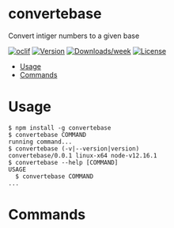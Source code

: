 convertebase
============

Convert intiger numbers to a given base

[![oclif](https://img.shields.io/badge/cli-oclif-brightgreen.svg)](https://oclif.io)
[![Version](https://img.shields.io/npm/v/convertebase.svg)](https://npmjs.org/package/convertebase)
[![Downloads/week](https://img.shields.io/npm/dw/convertebase.svg)](https://npmjs.org/package/convertebase)
[![License](https://img.shields.io/npm/l/convertebase.svg)](https://github.com/VimukthiMayadunne/convertebase/blob/master/package.json)

<!-- toc -->
* [Usage](#usage)
* [Commands](#commands)
<!-- tocstop -->
# Usage
<!-- usage -->
```sh-session
$ npm install -g convertebase
$ convertebase COMMAND
running command...
$ convertebase (-v|--version|version)
convertebase/0.0.1 linux-x64 node-v12.16.1
$ convertebase --help [COMMAND]
USAGE
  $ convertebase COMMAND
...
```
<!-- usagestop -->
# Commands
<!-- commands -->

<!-- commandsstop -->
